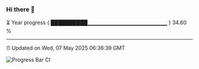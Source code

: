 ### Hi there 👋

⏳ Year progress { ██████████▁▁▁▁▁▁▁▁▁▁▁▁▁▁▁▁▁▁▁▁ } 34.60 %

---

⏰ Updated on Wed, 07 May 2025 06:36:39 GMT

![Progress Bar CI](https://github.com/DhruviPatel157/GitHub-Actions-Demo/workflows/Progress%20Bar%20CI/badge.svg)
